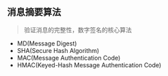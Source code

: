 ## 消息摘要算法
> 验证消息的完整性，数字签名的核心算法
- MD(Message Digest)
- SHA(Secure Hash Algorithm)
- MAC(Message Authentication Code)
- HMAC(Keyed-Hash Message Authentication Code)